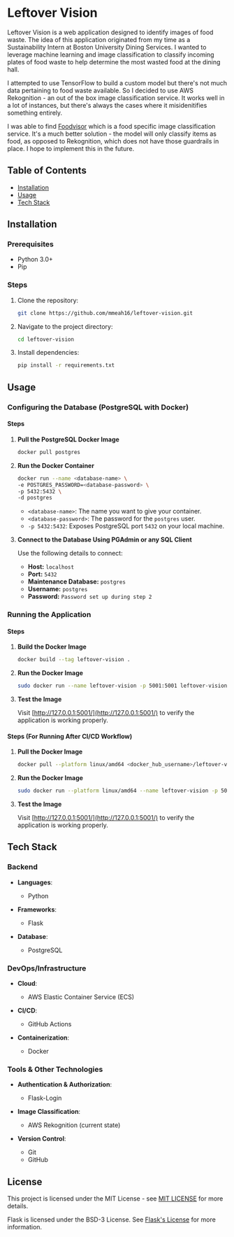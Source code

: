 # Leftover Vision

Leftover Vision is a web application designed to identify images of food waste. The idea of this application originated from my time as a Sustainability Intern at Boston University Dining Services. I wanted to leverage machine learning and image classification to classify incoming plates of food waste to help determine the most wasted food at the dining hall.

I attempted to use TensorFlow to build a custom model but there's not much data pertaining to food waste available. So I decided to use AWS Rekognition - an out of the box image classification service. It works well in a lot of instances, but there's always the cases where it misidenitifies something entirely.

I was able to find [Foodvisor](https://www.foodvisor.io/en/vision/#pricing) which is a food specific image classification service. It's a much better solution - the model will only classify items as food, as opposed to Rekognition, which does not have those guardrails in place. I hope to implement this in the future.

## Table of Contents

- [Installation](#installation)
- [Usage](#usage)
- [Tech Stack](#tech-stack)

## Installation

### Prerequisites

- Python 3.0+
- Pip

### Steps

1. Clone the repository:
   ```bash
   git clone https://github.com/mmeah16/leftover-vision.git
   ```
2. Navigate to the project directory:
   ```bash
   cd leftover-vision
   ```
3. Install dependencies:
   ```bash
   pip install -r requirements.txt
   ```

## Usage

### Configuring the Database (PostgreSQL with Docker)

#### Steps

1. **Pull the PostgreSQL Docker Image**
   ```bash
   docker pull postgres
   ```
2. **Run the Docker Container**

   ```bash
   docker run --name <database-name> \
   -e POSTGRES_PASSWORD=<database-password> \
   -p 5432:5432 \
   -d postgres
   ```

   - `<database-name>`: The name you want to give your container.
   - `<database-password>`: The password for the `postgres` user.
   - `-p 5432:5432`: Exposes PostgreSQL port `5432` on your local machine.

3. **Connect to the Database Using PGAdmin or any SQL Client**

   Use the following details to connect:

   - **Host:** `localhost`
   - **Port:** `5432`
   - **Maintenance Database:** `postgres`
   - **Username:** `postgres`
   - **Password:** `Password set up during step 2`

### Running the Application

#### Steps

1. **Build the Docker Image**

   ```bash
   docker build --tag leftover-vision .
   ```

2. **Run the Docker Image**

   ```bash
   sudo docker run --name leftover-vision -p 5001:5001 leftover-vision
   ```

3. **Test the Image**

   Visit [http://127.0.0.1:5001/](http://127.0.0.1:5001/) to verify the application is working properly.

#### Steps (For Running After CI/CD Workflow)

1. **Pull the Docker Image**

   ```bash
   docker pull --platform linux/amd64 <docker_hub_username>/leftover-vision
   ```

2. **Run the Docker Image**

   ```bash
   sudo docker run --platform linux/amd64 --name leftover-vision -p 5001:5001 <docker_hub_username>/leftover-vision:latest
   ```

3. **Test the Image**

   Visit [http://127.0.0.1:5001/](http://127.0.0.1:5001/) to verify the application is working properly.

## Tech Stack

### Backend

- **Languages**:

  - Python

- **Frameworks**:

  - Flask

- **Database**:
  - PostgreSQL

### DevOps/Infrastructure

- **Cloud**:

  - AWS Elastic Container Service (ECS)

- **CI/CD**:

  - GitHub Actions

- **Containerization**:
  - Docker

### Tools & Other Technologies

- **Authentication & Authorization**:

  - Flask-Login

- **Image Classification**:

  - AWS Rekognition (current state)

- **Version Control**:
  - Git
  - GitHub

## License

This project is licensed under the MIT License - see [MIT LICENSE](https://opensource.org/license/mit) for more details.

Flask is licensed under the BSD-3 License. See [Flask's License](https://palletsprojects.com/p/flask/#license) for more information.

